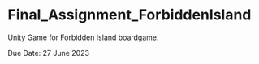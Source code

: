 # Final_Assignment_ForbiddenIsland
Unity Game for Forbidden Island boardgame.

Due Date: 27 June 2023
